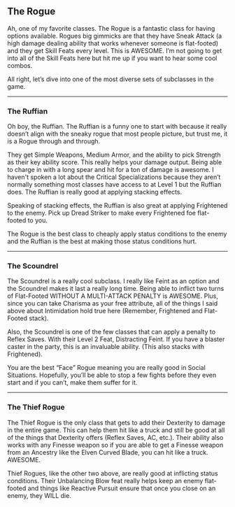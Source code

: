 ## The Rogue

Ah, one of my favorite classes. The Rogue is a fantastic class for having options available. Rogues big gimmicks are that they have Sneak Attack (a high damage dealing ability that works whenever someone is flat-footed) and they get Skill Feats every level. This is AWESOME. I’m not going to get into all of the Skill Feats here but hit me up if you want to hear some cool combos.

All right, let’s dive into one of the most diverse sets of subclasses in the game.

---

### The Ruffian

Oh boy, the Ruffian. The Ruffian is a funny one to start with because it really doesn’t align with the sneaky rogue that most people picture, but trust me, it is a Rogue through and through.

They get Simple Weapons, Medium Armor, and the ability to pick Strength as their key ability score. This really helps your damage output. Being able to charge in with a long spear and hit for a ton of damage is awesome. I haven't spoken a lot about the Critical Specializations because they aren’t normally something most classes have access to at Level 1 but the Ruffian does. The Ruffian is really good at applying stacking effects.

Speaking of stacking effects, the Ruffian is also great at applying Frightened to the enemy. Pick up Dread Striker to make every Frightened foe flat-footed to you.

The Rogue is the best class to cheaply apply status conditions to the enemy and the Ruffian is the best at making those status conditions hurt.

---

### The Scoundrel

The Scoundrel is a really cool subclass. I really like Feint as an option and the Scoundrel makes it last a really long time. Being able to inflict two turns of Flat-Footed WITHOUT A MULTI-ATTACK PENALTY is AWESOME. Plus, since you can take Charisma as your free attribute, all of the things I said above about Intimidation hold true here (Remember, Frightened and Flat-Footed stack).

Also, the Scoundrel is one of the few classes that can apply a penalty to Reflex Saves. With their Level 2 Feat, Distracting Feint. If you have a blaster caster in the party, this is an invaluable ability. (This also stacks with Frightened).

You are the best “Face” Rogue meaning you are really good in Social Situations. Hopefully, you’ll be able to stop a few fights before they even start and if you can’t, make them suffer for it.

---

### The Thief Rogue

The Thief Rogue is the only class that gets to add their Dexterity to damage in the entire game. This can help them hit like a truck and still be good at all of the things that Dexterity offers (Reflex Saves, AC, etc.). Their ability also works with any Finesse weapon so if you are able to get a Finesse weapon from an Ancestry like the Elven Curved Blade, you can hit like a truck. AWESOME.

Thief Rogues, like the other two above, are really good at inflicting status conditions. Their Unbalancing Blow feat really helps keep an enemy flat-footed and things like Reactive Pursuit ensure that once you close on an enemy, they WILL die.
